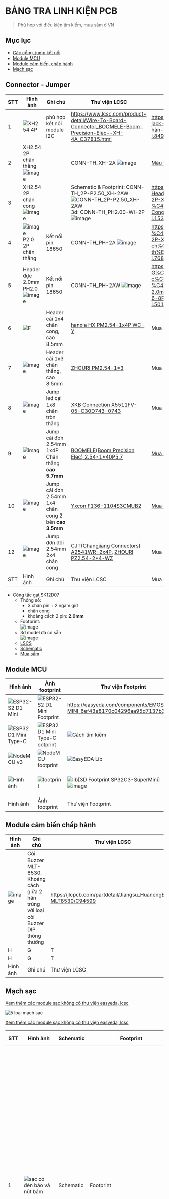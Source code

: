 # BẢNG TRA LINH KIỆN PCB

> Phù hợp với điều kiện tìm kiếm, mua sắm ở VN

## Mục lục

- [Các cổng, jump kết nối](#connector---jumper)
- [Module MCU](#module-mcu)
- [Module cảm biến, chấp hành](#module-cảm-biến-chấp-hành)
- [Mạch sạc](#mạch-sạc)

## Connector - Jumper

STT|Hình ảnh|Ghi chú|Thư viện LCSC|Mua sắm|
--|--|--|--|--|
1|![XH2.54 4P](https://github.com/neittien0110/linhkiendientu/assets/8079397/4fb304f9-42be-41ef-a70d-c83914bdec6c)|phù hợp kết nối module I2C|<https://www.lcsc.com/product-detail/Wire-To-Board-Connector_BOOMELE-Boom-Precision-Elec--XH-4A_C37815.html>|<https://shopee.vn/Gói-50-jack-cắm-XH2.54-đực-hàn-board-4-pin-i.84912502.6635950531>|
2|XH2.54 2P chân thẳng ![image](https://github.com/neittien0110/linhkiendientu/assets/8079397/83545c15-c3ed-4c73-af0b-1068c0d1b6ac)||CONN-TH_XH-2A ![image](https://github.com/neittien0110/linhkiendientu/assets/8079397/d786ecc8-be79-49a7-b4ba-44ec8b8efcb3)|[Màu trắng](https://shopee.vn/Header-%C4%91%E1%BB%B1c-2P-XH2.54-2P-ch%C3%A2n-th%E1%BA%B3ng-(10c)-i.501501433.19280261890), [Màu sắc](https://shopee.vn/Header-%C4%91%E1%BB%B1c-2P-XH2.54-2P-ch%C3%A2n-th%E1%BA%B3ng-(10c)-i.1001293349.17295325979)|
3|XH2.54 2P chân cong ![image](https://github.com/neittien0110/linhkiendientu/assets/8079397/14e14c53-49cb-4d10-a5fb-d95c524a04fa)||Schematic & Footprint: CONN-TH_2P-P2.50_XH-2AW ![CONN-TH_2P-P2.50_XH-2AW](https://github.com/neittien0110/linhkiendientu/assets/8079397/ff92d462-6faf-4727-9407-5538c081a75c) <br/>3d: CONN-TH_PH2.00-WI-2P ![image](https://github.com/user-attachments/assets/8f767a63-be49-4468-90ad-8531748fa148) |<https://shopee.vn/-50pcs-Header-Tr%E1%BA%AFng-2P-XH2.54-2P-%C4%90%E1%BB%B1c-Cong-i.153690045.9679231430>|
4|![image](https://github.com/neittien0110/linhkiendientu/assets/8079397/7a0ad27e-63ae-4f47-b7ba-dffc598d0321) P2.0 2P chân thẳng|Kết nối pin 18650|CONN-TH_PH-2A ![image](https://github.com/neittien0110/linhkiendientu/assets/8079397/6e23ad3d-8aca-4046-b8b1-8a34b481a057)|<https://shopee.vn/Header-%C4%91%E1%BB%B1c-2P-XH2.54-2P-ch%C3%A2n-th%E1%BA%B3ng-(10c)-i.768230254.20776212487>|
5|Header đực 2.0mm PH2.0 ![image](https://github.com/neittien0110/linhkiendientu/assets/8079397/74c0c0b9-e488-488d-9744-fbd8fa8622dd)|Kết nối pin 18650|CONN-TH_PH-2AW ![image](https://github.com/neittien0110/linhkiendientu/assets/8079397/6511f35a-e9a5-4a10-b897-1a9b783aaba0)|<https://shopee.vn/-G%C3%B3i-10-c%C3%A1i-Header-%C4%91%E1%BB%B1c-2.0mm-PH2.0-2-3-4-5-6-8P-ch%C3%A2n-cong-i.501501433.22923149628>|
6|![F](https://github.com/user-attachments/assets/6903f5f7-da01-41bd-bd3b-84a6ae94cdfc)|Header cái 1x4 chân cong, cao 8.5mm|[hanxia HX PM2.54-1x4P WC-Y](https://www.lcsc.com/product-detail/Female-Headers_hanxia-HX-PM2-54-1x4P-WC-Y_C22438145.html)|Mua sắm|
7|![image](https://github.com/user-attachments/assets/38339eb7-a682-421a-a46c-24945ff60ac6)|Header cái 1x3 chân thẳng, cao 8.5mm|[ZHOURI PM2.54-1*3](https://www.lcsc.com/product-detail/Female-Headers_ZHOURI-PM2-54-1-3_C5116529.html)|Mua sắm|
8|![image](https://github.com/user-attachments/assets/638fe80c-7eb1-4fea-b0f1-d22f4746cc58)| Jump led cái 1x8 chân tròn thẳng | [XKB Connection X5511FV-05-C30D743-0743](https://www.lcsc.com/product-detail/span-style-background-color-ff0-Female-span-Headers_XKB-Connection-X5511FV-05-C30D743-0743_C5146765.html)|Mua sắm|
9|![image](https://github.com/user-attachments/assets/39c5467d-f1c7-42ff-b3b7-984c4a6f1e82)|Jump cái đơn 2.54mm 1x4P Chân thẳng **cao 5.7mm**|[BOOMELE(Boom Precision Elec) 2.54-1*40P5.7](https://www.lcsc.com/product-detail/span-style-background-color-ff0-Female-span-Headers_BOOMELE-Boom-Precision-Elec-2-54-1-40P5-7_C47940.html)|[Mua sắm](https://shopee.vn/Jump-c%C3%A1i-%C4%91%C6%A1n-2.54mm-1x4P-Ch%C3%A2n-th%E1%BA%B3ng-cao-5.7mm-i.501501433.23269252180)|
10|![image](https://github.com/user-attachments/assets/b04fca7a-edcd-4583-882a-802fcfd16b43)|Jump cái đơn 2.54mm 1x4 chân cong 2 bên **cao 3.5mm**|[Yxcon F136-1104S3CMUB2](https://www.lcsc.com/product-detail/Female-Headers_Yxcon-F136-1104S3CMUB2_C20071191.html)|[Mua sắm](https://shopee.vn/5-Chi%E1%BA%BFc-H%C3%A0ng-%C4%90%C6%A1n-Di-Chuy%E1%BB%83n-Nam-N%E1%BB%AF-PCB-Pin-%C4%90%E1%BA%A7u-%E1%BB%94-C%E1%BA%AFm-%C4%90%E1%BA%A7u-N%E1%BB%91i-Pinheader-1x40P-1x50P-SMT-1.27-2.0-2.54-Mm-Cho-Arduino-i.1137800761.25161375293)|
12|![image](https://github.com/user-attachments/assets/95aa0611-0620-4e99-b19a-271d6abf5b8d)|Jump đơn đôi 2.54mm 2x4 chân cong|[CJT(Changjiang Connectors) A2541WR-2x4P](https://www.lcsc.com/product-detail/Pin-Headers_CJT-Changjiang-Connectors-A2541WR-2x4P_C239335.html), [ZHOURI PZ2.54-2*4-WZ](https://www.lcsc.com/product-detail/Pin-Headers_ZHOURI-PZ2-54-2-4-WZ_C5360908.html)|Mua sắm|
STT|Hình ảnh|Ghi chú|Thư viện LCSC|Mua sắm|

 - Công tắc gạt SK12D07
   - Thông số:
     - 3 chân pin + 2 ngàm giữ
     - chân cong
     - khoảng cách 2 pin: **2.0mm**
   - Footprint: \
     ![image](https://github.com/user-attachments/assets/178ed339-b2c6-47ed-9bbb-966dbc547d3d)
   - 3d model đã có sẵn \
     ![image](https://github.com/user-attachments/assets/abf5cb07-5cb9-43e5-b774-a7c52cba224d)
   - [LSCS](https://www.lcsc.com/product-detail/Slide-Switches_SHOU-HAN-SK12D07VG4_C393937.html)
   - [Schematic](https://www.lcsc.com/datasheet/lcsc_datasheet_1912111437_SHOU-HAN-SK12D07VG4_C393937.pdf)
   - [Mua sắm](https://shopee.vn/-G%C3%B3i-10-c%C3%A1i-SK12D07-C%C3%B4ng-t%E1%BA%AFc-g%E1%BA%A1t-3P-ch%C3%A2n-cong-thanh-g%E1%BA%A1t-5mm-DIP-i.501501433.22545770618?sp_atk=6feb8faf-59d5-49a6-9d81-bce2ad76a20c&xptdk=6feb8faf-59d5-49a6-9d81-bce2ad76a20c)

## Module MCU

Hình ảnh|Ảnh footprint|Thư viện Footprint|Ghi chú|
--|--|--|--|
![ESP32-S2 D1 Mini](https://github.com/neittien0110/linhkiendientu/assets/8079397/4e9b5747-fa4b-4e62-8780-49103144120f)|![ESP32-S2 D1 Mini Footprint](https://github.com/neittien0110/linhkiendientu/assets/8079397/224ba35f-2d46-4779-98d9-4be6bf4d5a3f)|<https://easyeda.com/components/EMOS-S2-MINI_6ef43e8170c04296aa95d7137b398daf>|[Sử dụng ESP32-S2 D1 Mini](https://github.com/neittien0110/MCU/blob/master/ESP32/Lolin_S2_mini.md)|
![ESP32 D1 Mini Type-C](https://github.com/neittien0110/linhkiendientu/assets/8079397/e5a2e476-cb73-4236-a307-250a452aa546)|![ESP32 D1 Mini Type-C ootprint](https://github.com/neittien0110/linhkiendientu/assets/8079397/668c3897-4636-46e7-81be-d23b44305b78)|![Cách tìm kiếm](https://github.com/eittien0110/linhkiendientu/assets/8079397/b293199e-4f8d-41a9-876a-cefa23f93ff0)|[Sử dụng ESP32 D1 Mini Type-C](https://github.com/neittien0110/MCU/blob/aster/ESP8266/Wemosd1r2mini.md)|
![NodeMCU v3](https://github.com/neittien0110/linhkiendientu/assets/8079397/32e58892-788d-4cc4-9f57-1a56a35f8a62)|![NodeMCU footprint](https://github.com/neittien0110/linhkiendientu/assets/8079397/22ae451e-4cd0-4777-8656-f47b7e751539)|![EasyEDA Lib](https://github.com/neittien0110/linhkiendientu/ssets/8079397/53958d1d-0714-44ba-b5cb-2a8f0fcbef88)|[Sử dụng NodeMCU](https://github.com/neittien0110/MCU/blob/master/ESP8266/NodeMCU_V3.md)|
![Hình ảnh](https://neittien0110.github.io/MCU/assets/ESP32-C3_SuperMini.png)|![footprint](https://github.com/user-attachments/assets/9cf92de-e616-4de2-a36d-33d345a4b8c9)|![lib](https://github.com/user-attachments/assets/b5bd4ab6-a5d3-4f2e-9807-c8df9c87776f)\[3D Footprint SP32C3-SuperMini] ![image](https://github.com/user-attachments/assets/c97ee7c7-b6f7-430d-a2c6-37d994d5a638)|[Sử dụng ESP32-C3 Super mini](https://neittien0110.github.io/MCU/ESP32/ESP32-C3_SuperMini.html)| 
Hình ảnh|Ảnh footprint|Thư viện Footprint|Ghi chú|

## Module cảm biến chấp hành

Hình ảnh|Ghi chú|Thư viện LCSC|Mua sắm|
--|--|--|--|
![image](https://github.com/neittien0110/linhkiendientu/assets/8079397/835cdc40-4fbf-428b-9484-05a0a894fc6a)|Còi Buzzer MLT-8530. Khoảng cách giữa 2 hân trùng với loại còi Buzzer DIP thông thường|https://jlcpcb.com/partdetail/Jiangsu_HuanengElec-MLT8530/C94599|[Mua](https://linhkien.cxt.vn/723-mlt-8530-buzzer-passive-36v.html)|
H|G|T|M|
H|G|T|M|
Hình ảnh|Ghi chú|Thư viện LCSC|Mua sắm|

## Mạch sạc

[Xem thêm các module sạc không có thư viện easyeda, lcsc](./powersupply.md)

![5 loại mạch sạc](https://github.com/neittien0110/linhkiendientu/assets/8079397/0b6255f2-a802-4468-9825-3dca0ae40674)

[Xem thêm các module sạc không có thư viện easyeda, lcsc](./powersupply.md)

STT|Hình ảnh|Schematic|Footprint|Ghi chú|Thư viện LCSC|Mua sắm|
--|--|--|--|--|--|--|
1|![sạc có đèn báo và nút bấm](https://github.com/neittien0110/linhkiendientu/assets/8079397/b1e6b720-bc40-4d8d-b745-112071fdaaa4)|Schematic|Footprint|Vào Usb TypeC 5V, cặp lỗ PCB vào/ra pin; **Ra cặp lỗ PCB 5V**; có 4 led chỉ định mức pin; <br> **có nút bấm K tự hàn**; <br> không bảo vệ ngược dòng; Kích thước 4.4mm(H) x 20.3mm (W) x 25.4 mm(26.3 nếu tính cả phần usb thòi ra) (L); 2 lỗ 5V cắm vừa PCB, nhưng 2 lỗ đấu pin thì ko vừa và phải hàn phủ lên pcb.<br> Đầu vào: Cổng Type C 5 ~ 5.5VDC <br> Điện áp sạc pin: 4.2V <br> Dòng sạc: 2.4A ±5% <br> Đầu ra: hàn chân hoặc đầu USB A cái <br> Điện áp ra: 5~ 5.15V <br> Dòng đầu ra: có thể đạt 2A <br> Hiệu suất chuyển đổi: 92.5% ( đối với đầu vào 3.6V, đầu ra 5V 2A) <br> [Video](https://youtu.be/mD2fCQCn4aY?si=OcyU8dAayVQjNBef) <br> [Thông số ở NShop](https://nshopvn.com/product/mach-sac-xa-pin-18650-cong-type-c-co-den-bao) |Thư viện LCSC|[Shopee](https://shopee.vn/M%C3%B4-%C4%91un-s%E1%BA%A1c-pin-lithium-c%E1%BB%95ng-USB-Type-C-5V-2A-DIY-i.578443443.14279169398)|
|--|--|--|--|--|--|
3|Hình ảnh|Schematic|Footprint|Ghi chú|Thư viện LCSC|Mua sắm|
4|![Sạc kèm tăng áp tự điều chỉnh](https://github.com/neittien0110/linhkiendientu/assets/8079397/f826dbce-6c0b-44af-b8a3-fbdcc2a2796d)|Schematic|Footprint|HW-357 V3.0; Sạc kèm tăng áp tự điều chỉnh từ **4.3V->27V**; vào USB hoặc 2 lỗ PCB từ 4.5~8V; Kích thước: 3,3x2,3cm / 1,3x0,91"; |Thư viện LCSC|[Shopee](https://shopee.vn/B%E1%BA%A3ng-M%E1%BA%A1ch-S%E1%BA%A1c-Pin-Lithium-Li-ion-18650-3.7V-4.2V-TP4056-Chuy%C3%AAn-D%E1%BB%A5ng-i.578443443.16942863022)|
 |--|--|--|--|--|--|
5|![LX-LBC3](https://github.com/neittien0110/linhkiendientu/assets/8079397/669912ed-90d6-4065-8315-ed398e0b679b)|![LX-LBC3 Schematic](https://github.com/neittien0110/linhkiendientu/assets/8079397/0c22b791-1c5f-4ac9-8812-d8701d00dd13)|![LX-LBC3 Footprint](https://github.com/neittien0110/linhkiendientu/assets/8079397/6b51f648-e510-441b-90e7-1788d7607365)|LX-LBC3, sạc pin Lithium/18650, **đầu ra 5V**, type-c| LX-LBC3 ![LX-LBC3](https://github.com/neittien0110/linhkiendientu/assets/8079397/b7dba5cf-dc4f-444c-9675-24fc3a66a166)|[Shopee](https://shopee.vn/ZIQQUCU-18650-M%C3%B4-%C4%91un-S%E1%BA%A1c-Pin-lithium-C%E1%BB%95ng-type-c-4.2V-4.35V-5V-i.880593108.22552543642)|
6|![siêu nhỏ](https://github.com/neittien0110/linhkiendientu/assets/8079397/4c13fa2d-04d9-4a24-b7ce-17c3bc5618ee)|![Schematic](https://github.com/neittien0110/linhkiendientu/assets/8079397/7f493957-2a8f-4fb7-92be-038cc5914ca6)|![Footprint mini](https://github.com/neittien0110/linhkiendientu/assets/8079397/325dcbf4-7300-4426-b4be-407d7a0d65cc)|Vào usb typeC; Ra 4.2V; Cần kích hoạt khi dùng lần đầu;Đèn đỏ đang sạc và đèn xanh đã đầy.|Thư viện tp4056 mini from neittien0110 ![image](https://github.com/neittien0110/linhkiendientu/assets/8079397/0c853180-5ec5-4429-9358-4821e98c0b64)|[Shopee](https://shopee.vn/M%E1%BA%A1ch-S%E1%BA%A1c-Pin-Si%C3%AAu-Nh%E1%BB%8F-4.2V-1A-Ch%C3%A2n-S%E1%BA%A1c-Type-C-C%C3%B3-B%E1%BA%A3o-V%E1%BB%87-Pin-i.456730649.22554426428)|
7|![Mô đun sạc pin Lithium Tp4056 18650 5V 1A TypeC](https://github.com/neittien0110/linhkiendientu/assets/8079397/3929543c-2dd3-49b1-a7bf-557f3faf034b)|![Schematic](https://github.com/neittien0110/linhkiendientu/assets/8079397/54ea15af-da87-4dc0-978c-decedcd35993)|![Footprint](https://github.com/neittien0110/linhkiendientu/assets/8079397/bbc2121a-ab65-4f88-a0db-13ccbe7c3587)|USB TYPE C <br> Điện áp đầu vào: 5V <br> Sạc điện áp cắt: 4.2V ± 1% <br> Dòng sạc tối đa: 1A <br> Điện áp bảo vệ quá xả pin: 2,5V <br> Pin bảo vệ quá dòng hiện tại: 3A <br> Kích thước bảng: 2,6 * 1,7cm; *Lưu ý: Tải trên thiết bị đầu cuối OUT phải được ngắt kết nối khi sạc* <br> [Thông tin ở NShop](https://nshopvn.com/product/mach-sac-tp4056-cong-type-c-co-bao-ve/) <br> [Video](https://youtu.be/rJP0L_w1v5M?si=X-niyRYnf_FPU62k)|Thư viện BATTERY-CHARGER-TP4056 ![Thư viện](https://github.com/neittien0110/linhkiendientu/assets/8079397/a61443cf-e102-4fbb-8670-6680cf63f0ff)|[Shopee](https://shopee.vn/M%C3%B4-%C4%91un-s%E1%BA%A1c-pin-Lithium-Tp4056-18650-5V-1A-i.395117932.9396576479)|
8|![Mô-đun sạc pin Lithium TP4056 18650 Type-c/Micro/Mini USB 5V 1A với chức năng bảo vệ kép](https://github.com/neittien0110/linhkiendientu/assets/8079397/ff8d2dee-dcfc-4408-b0e7-6e262bcca57f)|Schematic|Footprint <br/>3d: TP4056_Charging_Module_Type_C v1_sp ![image](https://github.com/user-attachments/assets/3ded0a27-8e49-425a-adb4-78131c3c4a22) |Mô-đun sạc pin Lithium TP4056 18650 Type-c/Micro/Mini USB 5V 1A với chức năng bảo vệ kép|Thư viện|[Shopee](https://shopee.vn/-lsha-5-B%E1%BA%A3ng-M%E1%BA%A1ch-S%E1%BA%A1c-5v-1a-type-c-micro-usb-18650-tc4056a-tp4056-M%E1%BB%9Bi-i.1091624025.14799826663)|
|Hình ảnh|Schematic|Footprint|Ghi chú|Thư viện LCSC|Mua sắm|

[Xem thêm các module sạc không có thư viện easyeda, lcsc](./powersupply.md)


## Module USB To Serial

### CH340E + USB Type C
 
 - [Xem chi tiết](https://github.com/neittien0110/linhkiendientu/edit/master/Communications.md)
 - Footprint: <b>CH340E USB-TTL</b>
    ![image](https://github.com/user-attachments/assets/df096895-0d4b-4c2a-ba06-ce1ca9a6970b)
 - 3D model: <b>ImageToStl.com_ch340e (anytoutcourt)</b>
     ![image](https://github.com/user-attachments/assets/1ad7cc83-465a-4636-bc9c-0e23cfe8f36c)
 - Thư viện:\
   ![image](https://github.com/user-attachments/assets/f45fc27f-4b63-4f25-891e-14a6a898d024)
 - [Mua sắm](https://shopee.vn/M%C3%B4-%C4%90un-Chuy%E1%BB%83n-%C4%90%E1%BB%95i-CH340E-CH340C-CH9340C-USB-Sang-TTL-5V-3.3V-CH340G-Chuy%C3%AAn-D%E1%BB%A5ng-Cho-Mini-i.578443443.16598012132)


## USB Led

- Schematic, Footprint, 3D
  ![image](https://github.com/user-attachments/assets/7731f8ab-21fa-42f2-a6cc-f29997b00522)
  ![image](https://github.com/user-attachments/assets/a02fb100-9d4d-4871-a740-ad79c233f502)
  ![image](https://github.com/user-attachments/assets/e01c7189-dab8-4508-b034-1844a5063aae)
  - [Mua sắm](https://shopee.vn/10-C%C3%A1i-l%E1%BB%91c-C%E1%BA%AFm-Tr%E1%BA%A1i-%C4%90%C3%AAm-%C4%90i-B%E1%BB%99-%C4%90%C6%B0%E1%BB%9Dng-D%C3%A0i-L%E1%BB%81u-%C4%90%C3%A8n-Ngo%C3%A0i-Tr%E1%BB%9Di-Di-%C4%90%E1%BB%99ng-Ti%E1%BA%BFt-Ki%E1%BB%87m-N%C4%83ng-L%C6%B0%E1%BB%A3ng-%C4%90%C3%A8n-Pin-Mini-Si%C3%AAu-M%E1%BB%8Fng-Di-%C4%90%E1%BB%99ng-USB-LED-M%C3%B3c-Kh%C3%B3a-i.578443443.29108145969)
  

## Module nguôn ổn áp dùng AMS1117

- Schematic, Footprint\
  ![Schematic](https://github.com/user-attachments/assets/4ecc98be-0662-41ac-967b-cc05c7ad4a40))
  ![pcb](https://github.com/user-attachments/assets/709aae76-57b3-48d1-8913-a9e84563c85d)

  [easyeda](https://easyeda.com/editor#id=83ae564cc18f40ada42dd9197d966455|508dd84037644c9a8733925a4745d4fd|7176a7f8643d4ade9dfa48dc8249514c)
  - [Mua sắm](https://shopee.vn/Ams1117-1.2V-1.5V-1.8V-2.5V-3.3V-5V-M%C3%B4-%C4%91un-c%E1%BA%A5p-ngu%E1%BB%93n-AMS1117-5.0V-M%C3%B4-%C4%91un-ngu%E1%BB%93n-AMS1117-3.3V-Cho-b%E1%BB%99-t%E1%BB%B1-l%C3%A0m-i.578443443.25185784279?sp_atk=12c5d8f2-042e-404b-ba21-18e91ceacc1b&xptdk=12c5d8f2-042e-404b-ba21-18e91ceacc1b)
